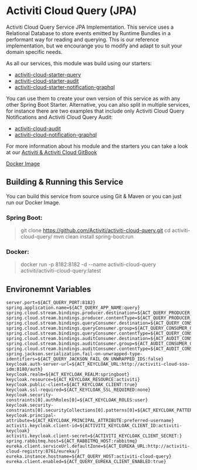 # Activiti Cloud Query (JPA)

Activiti Cloud Query Service JPA Implementation. This service uses a Relational Database to store events emitted by Runtime Bundles in a performant way for reading and querying. This is our reference implementation, but we encourange you to modify and adapt to suit your domain specific needs.

As all our services, this module was build using our starters:

-   [activiti-cloud-starter-query](https://github.com/Activiti/activiti-cloud/tree/develop/activiti-cloud-query-service/activiti-cloud-starter-query)
-   [activiti-cloud-starter-audit](https://github.com/Activiti/activiti-cloud/tree/develop/activiti-cloud-audit-service/activiti-audit-starter-query)
-   [activiti-cloud-starter-notification-graphql](https://github.com/Activiti/activiti-cloud/tree/develop/activiti-cloud-notification-graphql-service/activiti-cloud-starter-notification-graphql)

You can use them to create your own version of this service as with any other Spring Boot Starter.
Alternative, you can also split in multiple services, for instance there are two examples that include only Activiti Cloud Query Notifications and Activiti Cloud Query Audit:

-   [activiti-cloud-audit](https://github.com/activiti/activiti-cloud-audit)
-   [activiti-cloud-notification-graphql](https://github.com/activiti/activiti-cloud-notification-graphql)

For more information about his module and the starters you can take a look at our [Activiti & Activiti Cloud GitBook](https://activiti.gitbooks.io/activiti-7-developers-guide/content/components/activiti-cloud-app/QueryService.html)

[Docker Image](https://hub.docker.com/r/activiti/activiti-cloud-query/)

## Building & Running this Service
You can build this service from source using Git & Maven or you can just run our Docker Image.

### Spring Boot:
> git clone https://github.com/Activiti/activiti-cloud-query.git
> cd activiti-cloud-query/
> mvn clean install spring-boot:run

### Docker:
> docker run -p 8182:8182 -d --name activiti-cloud-query activiti/activiti-cloud-query:latest

## Environemnt Variables
```
server.port=${ACT_QUERY_PORT:8182}
spring.application.name=${ACT_QUERY_APP_NAME:query}
spring.cloud.stream.bindings.producer.destination=${ACT_QUERY_PRODUCER_DEST:engineEvents}
spring.cloud.stream.bindings.producer.contentType=${ACT_QUERY_PRODUCER_CONTENT_TYPE:application/json}
spring.cloud.stream.bindings.queryConsumer.destination=${ACT_QUERY_CONSUMER_DEST:engineEvents}
spring.cloud.stream.bindings.queryConsumer.group=${ACT_QUERY_CONSUMER_GROUP:query}
spring.cloud.stream.bindings.queryConsumer.contentType=${ACT_QUERY_CONSUMER_CONTENT_TYPE:application/json}
spring.cloud.stream.bindings.auditConsumer.destination=${ACT_AUDIT_CONSUMER_DEST:engineEvents}
spring.cloud.stream.bindings.auditConsumer.group=${ACT_AUDIT_CONSUMER_GROUP:audit}
spring.cloud.stream.bindings.auditConsumer.contentType=${ACT_AUDIT_CONSUMER_CONTENT_TYPE:application/json}
spring.jackson.serialization.fail-on-unwrapped-type-identifiers=${ACT_QUERY_JACKSON_FAIL_ON_UNWRAPPED_IDS:false}
keycloak.auth-server-url=${ACT_KEYCLOAK_URL:http://activiti-cloud-sso-idm:8180/auth}
keycloak.realm=${ACT_KEYCLOAK_REALM:springboot}
keycloak.resource=${ACT_KEYCLOAK_RESOURCE:activiti}
keycloak.public-client=${ACT_KEYCLOAK_CLIENT:true}
keycloak.ssl-required=${ACT_KEYCLOAK_SSL_REQUIRED:none}
keycloak.security-constraints[0].authRoles[0]=${ACT_KEYCLOAK_ROLES:user}
keycloak.security-constraints[0].securityCollections[0].patterns[0]=${ACT_KEYCLOAK_PATTERNS:/*}
keycloak.principal-attribute=${ACT_KEYCLOAK_PRINCIPAL_ATTRIBUTE:preferred-username}
activiti.keycloak.client-id=${ACTIVITI_KEYCLOAK_CLIENT_ID:activiti-keycloak}
activiti.keycloak.client-secret=${ACTIVITI_KEYCLOAK_CLIENT_SECRET:}
spring.rabbitmq.host=${ACT_RABBITMQ_HOST:rabbitmq}
eureka.client.serviceUrl.defaultZone=${ACT_EUREKA_URL:http://activiti-cloud-registry:8761/eureka/}
eureka.instance.hostname=${ACT_QUERY_HOST:activiti-cloud-query}
eureka.client.enabled=${ACT_QUERY_EUREKA_CLIENT_ENABLED:true}
```
